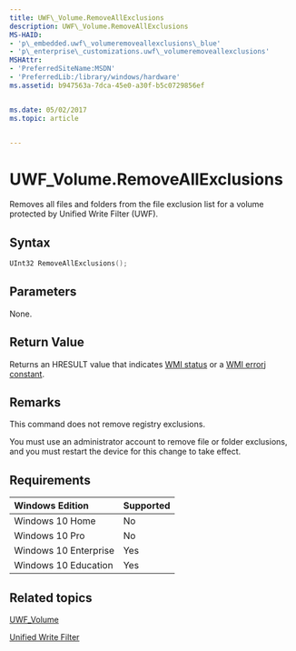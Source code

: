```yaml
---
title: UWF\_Volume.RemoveAllExclusions
description: UWF\_Volume.RemoveAllExclusions
MS-HAID:
- 'p\_embedded.uwf\_volumeremoveallexclusions\_blue'
- 'p\_enterprise\_customizations.uwf\_volumeremoveallexclusions'
MSHAttr:
- 'PreferredSiteName:MSDN'
- 'PreferredLib:/library/windows/hardware'
ms.assetid: b947563a-7dca-45e0-a30f-b5c0729856ef


ms.date: 05/02/2017
ms.topic: article


---
```

# UWF\_Volume.RemoveAllExclusions

Removes all files and folders from the file exclusion list for a volume protected by Unified Write Filter (UWF).

## Syntax

```powershell
UInt32 RemoveAllExclusions();
```

## Parameters

None.

## Return Value

Returns an HRESULT value that indicates [WMI status](http://go.microsoft.com/fwlink/p/?LinkID=208318) or a [WMI errorj constant](http://go.microsoft.com/fwlink/p/?LinkID=208317).

## Remarks

This command does not remove registry exclusions.

You must use an administrator account to remove file or folder exclusions, and you must restart the device for this change to take effect.

## Requirements

| Windows Edition       | Supported |
|:----------------------|:----------|
| Windows 10 Home       | No        |
| Windows 10 Pro        | No        |
| Windows 10 Enterprise | Yes       |
| Windows 10 Education  | Yes       |

## Related topics

[UWF\_Volume](uwf-volume.md)

[Unified Write Filter](unified-write-filter.md)
